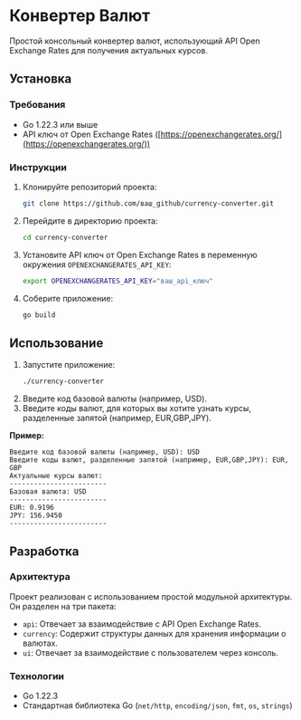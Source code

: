 # Конвертер Валют

Простой консольный конвертер валют, использующий API Open Exchange Rates для получения актуальных курсов.

## Установка

### Требования

* Go 1.22.3 или выше
* API ключ от Open Exchange Rates ([https://openexchangerates.org/](https://openexchangerates.org/))

### Инструкции

1. Клонируйте репозиторий проекта:
   ```bash
   git clone https://github.com/ваш_github/currency-converter.git
   ```
2. Перейдите в директорию проекта:
   ```bash
   cd currency-converter
   ```
3. Установите API ключ от Open Exchange Rates в переменную окружения `OPENEXCHANGERATES_API_KEY`:
   ```bash
   export OPENEXCHANGERATES_API_KEY="ваш_api_ключ"
   ```
4. Соберите приложение:
   ```bash
   go build
   ```

## Использование

1. Запустите приложение:
   ```bash
   ./currency-converter 
   ```
2. Введите код базовой валюты (например, USD).
3. Введите коды валют, для которых вы хотите узнать курсы, разделенные запятой (например, EUR,GBP,JPY).

**Пример:**

```
Введите код базовой валюты (например, USD): USD
Введите коды валют, разделенные запятой (например, EUR,GBP,JPY): EUR, GBP
Актуальные курсы валют:
------------------------
Базовая валюта: USD
------------------------
EUR: 0.9196
JPY: 156.9450
------------------------
```


## Разработка

### Архитектура

Проект реализован с использованием простой модульной архитектуры.  Он разделен на три пакета:

* `api`: Отвечает за взаимодействие с API Open Exchange Rates.
* `currency`: Содержит структуры данных для хранения информации о валютах.
* `ui`: Отвечает за взаимодействие с пользователем через консоль.

### Технологии

* Go 1.22.3
* Стандартная библиотека Go (`net/http`, `encoding/json`, `fmt`, `os`, `strings`)


